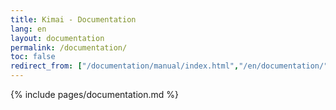 ```yaml
---
title: Kimai - Documentation
lang: en
layout: documentation
permalink: /documentation/
toc: false
redirect_from: ["/documentation/manual/index.html","/en/documentation/","/en/documentation/","/documentation/howto.html","/documentation/administration/","/documentation/manual/administration.html","/documentation/faq.html"]
---
```


{% include pages/documentation.md %}
